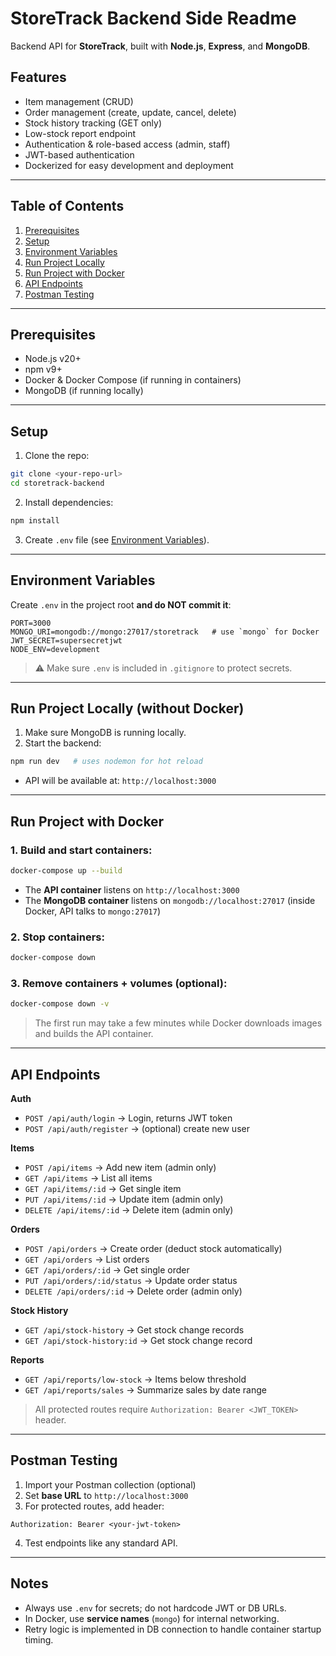 # StoreTrack Backend Side Readme

Backend API for **StoreTrack**, built with **Node.js**, **Express**, and **MongoDB**.

## Features

* Item management (CRUD)
* Order management (create, update, cancel, delete)
* Stock history tracking (GET only)
* Low-stock report endpoint
* Authentication & role-based access (admin, staff)
* JWT-based authentication
* Dockerized for easy development and deployment

---

## **Table of Contents**

1. [Prerequisites](#prerequisites)
2. [Setup](#setup)
3. [Environment Variables](#environment-variables)
4. [Run Project Locally](#run-project-locally)
5. [Run Project with Docker](#run-project-with-docker)
6. [API Endpoints](#api-endpoints)
7. [Postman Testing](#postman-testing)

---

## **Prerequisites**

* Node.js v20+
* npm v9+
* Docker & Docker Compose (if running in containers)
* MongoDB (if running locally)

---

## **Setup**

1. Clone the repo:

```bash
git clone <your-repo-url>
cd storetrack-backend
```

2. Install dependencies:

```bash
npm install
```

3. Create `.env` file (see [Environment Variables](#environment-variables)).

---

## **Environment Variables**

Create `.env` in the project root **and do NOT commit it**:

```env
PORT=3000
MONGO_URI=mongodb://mongo:27017/storetrack   # use `mongo` for Docker
JWT_SECRET=supersecretjwt
NODE_ENV=development
```

> ⚠️ Make sure `.env` is included in `.gitignore` to protect secrets.

---

## **Run Project Locally (without Docker)**

1. Make sure MongoDB is running locally.
2. Start the backend:

```bash
npm run dev   # uses nodemon for hot reload
```

* API will be available at: `http://localhost:3000`

---

## **Run Project with Docker**

### 1. Build and start containers:

```bash
docker-compose up --build
```

* The **API container** listens on `http://localhost:3000`
* The **MongoDB container** listens on `mongodb://localhost:27017` (inside Docker, API talks to `mongo:27017`)

### 2. Stop containers:

```bash
docker-compose down
```

### 3. Remove containers + volumes (optional):

```bash
docker-compose down -v
```

> The first run may take a few minutes while Docker downloads images and builds the API container.

---

## **API Endpoints**

**Auth**

* `POST /api/auth/login` → Login, returns JWT token
* `POST /api/auth/register` → (optional) create new user

**Items**

* `POST /api/items` → Add new item (admin only)
* `GET /api/items` → List all items
* `GET /api/items/:id` → Get single item
* `PUT /api/items/:id` → Update item (admin only)
* `DELETE /api/items/:id` → Delete item (admin only)

**Orders**

* `POST /api/orders` → Create order (deduct stock automatically)
* `GET /api/orders` → List orders
* `GET /api/orders/:id` → Get single order
* `PUT /api/orders/:id/status` → Update order status
* `DELETE /api/orders/:id` → Delete order (admin only)

**Stock History**

* `GET /api/stock-history` → Get stock change records
* `GET /api/stock-history:id` → Get stock change record

**Reports**

* `GET /api/reports/low-stock` → Items below threshold
* `GET /api/reports/sales` → Summarize sales by date range

> All protected routes require `Authorization: Bearer <JWT_TOKEN>` header.

---

## **Postman Testing**

1. Import your Postman collection (optional)
2. Set **base URL** to `http://localhost:3000`
3. For protected routes, add header:

```
Authorization: Bearer <your-jwt-token>
```

4. Test endpoints like any standard API.

---

## **Notes**

* Always use `.env` for secrets; do not hardcode JWT or DB URLs.
* In Docker, use **service names** (`mongo`) for internal networking.
* Retry logic is implemented in DB connection to handle container startup timing.

